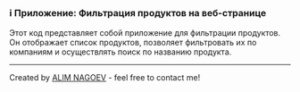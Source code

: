 ### ℹ️ Приложение: Фильтрация продуктов на веб-странице

Этот код представляет собой приложение для фильтрации продуктов.
Он отображает список продуктов, позволяет фильтровать их по компаниям
и осуществлять поиск по названию продукта.

-----
Created by [ALIM NAGOEV](https://github.com/nagoev-id) - feel free to contact me!

